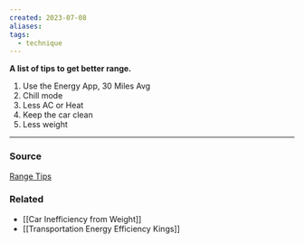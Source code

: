 ```yaml
---
created: 2023-07-08
aliases: 
tags:
  - technique
---
```

**A list of tips to get better range.**

1. Use the Energy App, 30 Miles Avg
2. Chill mode
3. Less AC or Heat
4. Keep the car clean
5. Less weight

---

### Source

[Range Tips](https://www.tesla.com/support/range)

### Related
- [[Car Inefficiency from Weight]]
- [[Transportation Energy Efficiency Kings]]